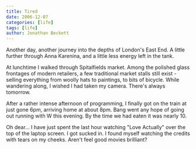 ```yaml
---
title: Tired
date: 2006-12-07
categories: [life]
tags: [life]
author: Jonathan Beckett
---
```


Another day, another journey into the depths of London's East End. A little further through Anna Karenina, and a little less energy left in the tank.

At lunchtime I walked through Spitalfields market. Among the polished glass frontages of modern retailers, a few traditional market stalls still exist - selling everything from woolly hats to paintings, to bits of bicycle. While wandering along, I wished I had taken my camera. There's always tomorrow.

After a rather intense afternoon of programming, I finally got on the train at just gone 6pm, arriving home at about 8pm. Bang went any hope of going out running with W this evening. By the time we had eaten it was nearly 10.

Oh dear... I have just spent the last hour watching "Love Actually" over the top of the laptop screen. I got sucked in. I found myself watching the credits with tears on my cheeks. Aren't feel good movies brilliant?
